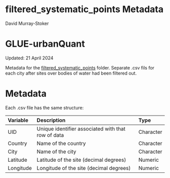 filtered\_systematic\_points Metadata
================
David Murray-Stoker

# GLUE-urbanQuant

Updated: 21 April 2024

Metadata for the [filtered_systematic_points](https://github.com/dmurraystoker/GLUE-urbanQuant/tree/main/data/filtered_systematic_points) folder. Separate .csv fils for each city after sites over bodies of water had been filtered out.

# Metadata

Each .csv file has the same structure:

| Variable   | Description                                             | Type      | 
|:-----------|:--------------------------------------------------------|:----------|
| UID | Unique identifier associated with that row of data | Character |
| Country | Name of the country | Character |
| City | Name of the city | Character |
| Latitude | Latitude of the site (decimal degrees) | Numeric |
| Longitude | Longitude of the site (decimal degrees) | Numeric |
